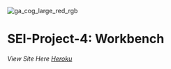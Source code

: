 ![ga_cog_large_red_rgb](https://cloud.githubusercontent.com/assets/40461/8183776/469f976e-1432-11e5-8199-6ac91363302b.png)

# SEI-Project-4: Workbench
###### View Site Here [Heroku](https://project-4-workbench.herokuapp.com/#/)

